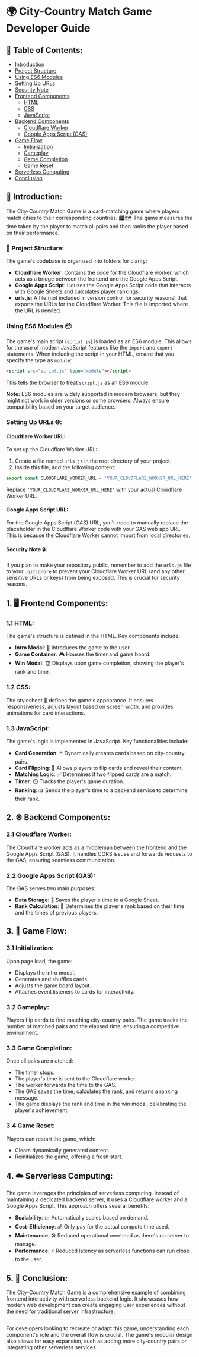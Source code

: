 # 🌍 City-Country Match Game Developer Guide

## **📌 Table of Contents**:
- [Introduction](#-introduction)
- [Project Structure](#-project-structure)
- [Using ES6 Modules](#using-es6-modules-📦)
- [Setting Up URLs](#setting-up-urls-🌐)
- [Security Note](#security-note-🔒)
- [Frontend Components](#-frontend-components)
  - [HTML](#11-html)
  - [CSS](#12-css)
  - [JavaScript](#13-javascript)
- [Backend Components](#-backend-components)
  - [Cloudflare Worker](#21-cloudflare-worker)
  - [Google Apps Script (GAS)](#22-google-apps-script-gas)
- [Game Flow](#-game-flow)
  - [Initialization](#31-initialization)
  - [Gameplay](#32-gameplay)
  - [Game Completion](#33-game-completion)
  - [Game Reset](#34-game-reset)
- [Serverless Computing](#-serverless-computing)
- [Conclusion](#-conclusion)

## **📌 Introduction**:
The City-Country Match Game is a card-matching game where players match cities to their corresponding countries. 🏙️🗺️ The game measures the time taken by the player to match all pairs and then ranks the player based on their performance.

### **📌 Project Structure**:
The game's codebase is organized into folders for clarity:
- **Cloudflare Worker**: Contains the code for the Cloudflare worker, which acts as a bridge between the frontend and the Google Apps Script.
- **Google Apps Script**: Houses the Google Apps Script code that interacts with Google Sheets and calculates player rankings.
- **urls.js**: A file (not included in version control for security reasons) that exports the URLs for the Cloudflare Worker. This file is imported where the URL is needed.

### **Using ES6 Modules 📦**

The game's main script (`script.js`) is loaded as an ES6 module. This allows for the use of modern JavaScript features like the `import` and `export` statements. When including the script in your HTML, ensure that you specify the type as `module`:


```html
<script src="script.js" type="module"></script>
```

This tells the browser to treat `script.js` as an ES6 module. 

**Note:** ES6 modules are widely supported in modern browsers, but they might not work in older versions or some browsers. Always ensure compatibility based on your target audience.

### **Setting Up URLs 🌐**:

#### **Cloudflare Worker URL**:

To set up the Cloudflare Worker URL:

1. Create a file named `urls.js` in the root directory of your project.
2. Inside this file, add the following content:

```javascript
export const CLOUDFLARE_WORKER_URL = 'YOUR_CLOUDFLARE_WORKER_URL_HERE';
```

Replace `'YOUR_CLOUDFLARE_WORKER_URL_HERE'` with your actual Cloudflare Worker URL.

#### **Google Apps Script URL**:

For the Google Apps Script (GAS) URL, you'll need to manually replace the placeholder in the Cloudflare Worker code with your GAS web app URL. This is because the Cloudflare Worker cannot import from local directories.

#### **Security Note 🔒**:

If you plan to make your repository public, remember to add the `urls.js` file to your `.gitignore` to prevent your Cloudflare Worker URL (and any other sensitive URLs or keys) from being exposed. This is crucial for security reasons.

## **1. 🖥️ Frontend Components**:

### **1.1 HTML**:
The game's structure is defined in the HTML. Key components include:
- **Intro Modal**: 🎉 Introduces the game to the user.
- **Game Container**: 🎮 Houses the timer and game board.
- **Win Modal**: 🏆 Displays upon game completion, showing the player's rank and time.

### **1.2 CSS**:
The stylesheet 🎨 defines the game's appearance. It ensures responsiveness, adjusts layout based on screen width, and provides animations for card interactions.

### **1.3 JavaScript**:
The game's logic is implemented in JavaScript. Key functionalities include:
- **Card Generation**: 🃏 Dynamically creates cards based on city-country pairs.
- **Card Flipping**: 🔄 Allows players to flip cards and reveal their content.
- **Matching Logic**: ✅ Determines if two flipped cards are a match.
- **Timer**: ⏲️ Tracks the player's game duration.
- **Ranking**: 📊 Sends the player's time to a backend service to determine their rank.

## **2. ⚙️ Backend Components**:

### **2.1 Cloudflare Worker**:
The Cloudflare worker acts as a middleman between the frontend and the Google Apps Script (GAS). It handles CORS issues and forwards requests to the GAS, ensuring seamless communication.

### **2.2 Google Apps Script (GAS)**:
The GAS serves two main purposes:
- **Data Storage**: 📝 Saves the player's time to a Google Sheet.
- **Rank Calculation**: 🧮 Determines the player's rank based on their time and the times of previous players.

## **3. 🎲 Game Flow**:

### **3.1 Initialization**:
Upon page load, the game:
- Displays the intro modal.
- Generates and shuffles cards.
- Adjusts the game board layout.
- Attaches event listeners to cards for interactivity.

### **3.2 Gameplay**:
Players flip cards to find matching city-country pairs. The game tracks the number of matched pairs and the elapsed time, ensuring a competitive environment.

### **3.3 Game Completion**:
Once all pairs are matched:
- The timer stops.
- The player's time is sent to the Cloudflare worker.
- The worker forwards the time to the GAS.
- The GAS saves the time, calculates the rank, and returns a ranking message.
- The game displays the rank and time in the win modal, celebrating the player's achievement.

### **3.4 Game Reset**:
Players can restart the game, which:
- Clears dynamically generated content.
- Reinitializes the game, offering a fresh start.

## **4. ☁️ Serverless Computing**:
The game leverages the principles of serverless computing. Instead of maintaining a dedicated backend server, it uses a Cloudflare worker and a Google Apps Script. This approach offers several benefits:
- **Scalability**: 📈 Automatically scales based on demand.
- **Cost-Efficiency**: 💰 Only pay for the actual compute time used.
- **Maintenance**: 🛠️ Reduced operational overhead as there's no server to manage.
- **Performance**: ⚡ Reduced latency as serverless functions can run close to the user.

## **5. 🎉 Conclusion**:
The City-Country Match Game is a comprehensive example of combining frontend interactivity with serverless backend logic. It showcases how modern web development can create engaging user experiences without the need for traditional server infrastructure.

---

For developers looking to recreate or adapt this game, understanding each component's role and the overall flow is crucial. The game's modular design also allows for easy expansion, such as adding more city-country pairs or integrating other serverless services.
